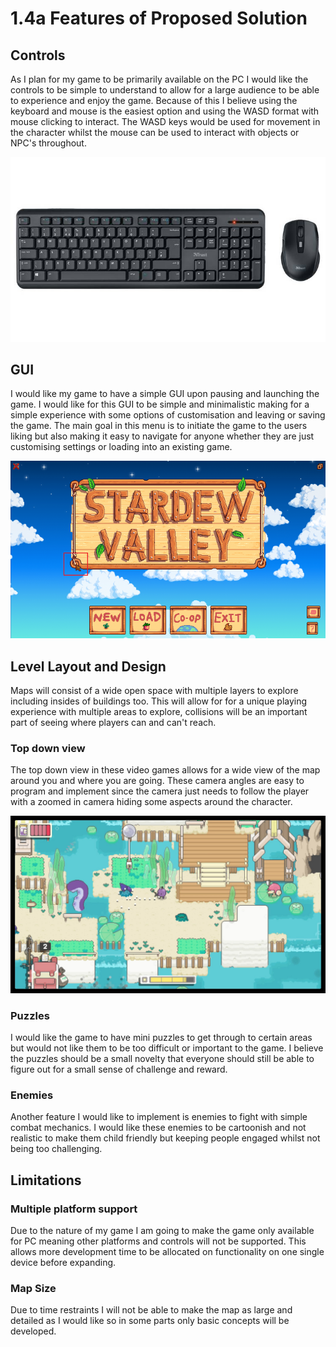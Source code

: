 # 1.4a Features of Proposed Solution

## Controls

As I plan for my game to be primarily available on the PC I would like the controls to be simple to understand to allow for a large audience to be able to experience and enjoy the game. Because of this I believe using the keyboard and mouse is the easiest option and using the WASD format with mouse clicking to interact. The WASD keys would be used for movement in the character whilst the mouse can be used to interact with objects or NPC's throughout.

![](<../.gitbook/assets/image (11).png>)

## GUI

I would like my game to have a simple GUI upon pausing and launching the game. I would like for this GUI to be simple and minimalistic making for a simple experience with some options of customisation and leaving or saving the game. The main goal in this menu is to initiate the game to the users liking but also making it easy to navigate for anyone whether they are just customising settings or loading into an existing game.

![](<../.gitbook/assets/image (2) (1).png>)

## Level Layout and Design

Maps will consist of a wide open space with multiple layers to explore including insides of buildings too. This will allow for for a unique playing experience with multiple areas to explore, collisions will be an important part of seeing where players can and can't reach.

### Top down view

The top down view in these video games allows for a wide view of the map around you and where you are going. These camera angles are easy to program and implement since the camera just needs to follow the player with a zoomed in camera hiding some aspects around the character.

![](<../.gitbook/assets/image (2).png>)

### Puzzles

I would like the game to have mini puzzles to get through to certain areas but would not like them to be too difficult or important to the game. I believe the puzzles should be a small novelty that everyone should still be able to figure out for a small sense of challenge and reward.

### Enemies

Another feature I would like to implement is enemies to fight with simple combat mechanics. I would like these enemies to be cartoonish and not realistic to make them child friendly but keeping people engaged whilst not being too challenging.

## Limitations

### Multiple platform support

Due to the nature of my game I am going to make the game only available for PC meaning other platforms and controls will not be supported. This allows more development time to be allocated on functionality on one single device before expanding.

### Map Size

Due to time restraints I will not be able to make the map as large and detailed as I would like so in some parts only basic concepts will be developed.
